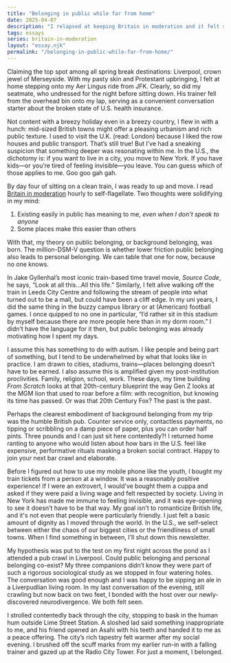 ```yaml
---
title: "Belonging in public while far from home"
date: 2025-04-07
description: "I relapsed at keeping Britain in moderation and it felt so good."
tags: essays
series: britain-in-moderation
layout: "essay.njk"
permalink: "/belonging-in-public-while-far-from-home/"
---
```


Claiming the top spot among all spring break destinations: Liverpool, crown jewel of Merseyside. With my pasty skin and Protestant upbringing, I felt at home stepping onto my Aer Lingus ride from JFK. Clearly, so did my seatmate, who undressed for the night before sitting down. His trainer fell from the overhead bin onto my lap, serving as a convenient conversation starter about the broken state of U.S. health insurance.

Not content with a breezy holiday even in a breezy country, I flew in with a hunch: mid-sized British towns might offer a pleasing urbanism and rich public texture. I used to visit the U.K. (read: London) because I liked the row houses and public transport. That’s still true! But I’ve had a sneaking suspicion that something deeper was resonating within me. In the U.S., the dichotomy is: if you want to live in a city, you move to New York. If you have kids—or you’re tired of feeling invisible—you leave. You can guess which of those applies to me. Goo goo gah gah.

By day four of sitting on a clean train, I was ready to up and move. I read [Britain in moderation](https://fromscratchpress.com/britain-in-moderation/) hourly to self-flagellate. Two thoughts were solidifying in my mind:

1. Existing easily in public has meaning to me, _even when I don’t speak to anyone_
1. Some places make this easier than others

With that, my theory on public belonging, or background belonging, was born. The million-DSM-V question is whether lower friction public belonging also leads to personal belonging. We can table that one for now, because no one knows.

In Jake Gyllenhal’s most iconic train-based time travel movie, _Source Code_, he says, “Look at all this…All this life.” Similarly, I felt alive walking off the train in Leeds City Centre and following the stream of people into what turned out to be a mall, but could have been a cliff edge. In my uni years, I did the same thing in the buzzy campus library or at (American) football games. I once quipped to no one in particular, “I’d rather sit in this stadium by myself because there are more people here than in my dorm room.” I didn’t have the language for it then, but public belonging was already motivating how I spent my days.

I assume this has something to do with autism. I like people and being part of something, but I tend to be underwhelmed by what that looks like in practice. I am drawn to cities, stadiums, trains—places belonging doesn’t have to be earned. I also assume this is amplified given my post-institution proclivities. Family, religion, school, work. These days, my time building _From Scratch_ looks at that 20th-century blueprint the way Gen Z looks at the MGM lion that used to roar before a film: with recognition, but knowing its time has passed. Or was that 20th Century Fox? The past is the past.

Perhaps the clearest embodiment of background belonging from my trip was the humble British pub. Counter service only, contactless payments, no tipping or scribbling on a damp piece of paper, plus you can order half pints. Three pounds and I can just sit here contentedly?! I returned home ranting to anyone who would listen about how bars in the U.S. feel like expensive, performative rituals masking a broken social contract. Happy to join your next bar crawl and elaborate.

Before I figured out how to use my mobile phone like the youth, I bought my train tickets from a person at a window. It was a reasonably positive experience! If I were an extrovert, I would’ve bought them a cuppa and asked if they were paid a living wage and felt respected by society. Living in New York has made me immune to feeling invisible, and it was eye-opening to see it doesn’t have to be that way. My goal isn’t to romanticize British life, and it's not even that people were particularly friendly. I just felt a basic amount of dignity as I moved through the world. In the U.S., we self-select between either the chaos of our biggest cities or the friendliness of small towns. When I find something in between, I’ll shut down this newsletter.

My hypothesis was put to the test on my first night across the pond as I attended a pub crawl in Liverpool. Could public belonging and personal belonging co-exist? My three companions didn’t know they were part of such a rigorous sociological study as we stopped in four watering holes. The conversation was good enough and I was happy to be sipping an ale in a Liverpudlian living room. In my last conversation of the evening, still crawling but now back on two feet, I bonded with the host over our newly-discovered neurodivergence. We both felt seen.

I strolled contentedly back through the city, stopping to bask in the human hum outside Lime Street Station. A sloshed lad said something inappropriate to me, and his friend opened an Asahi with his teeth and handed it to me as a peace offering. The city’s rich tapestry felt warmer after my social evening. I brushed off the scuff marks from my earlier run-in with a falling trainer and gazed up at the Radio City Tower. For just a moment, I belonged.
